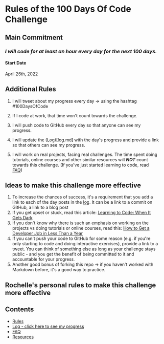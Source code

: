 # Rules of the 100 Days Of Code Challenge

## Main Commitment
### *I will code for at least an hour every day for the next 100 days.*

#### Start Date
April 26th, 2022

## Additional Rules
1. I will tweet about my progress every day -> using the hashtag #100DaysOfCode
 
2. If I code at work, that time won't count towards the challenge.

3. I will push code to GitHub every day so that anyone can see my progress.
 
4. I will update the (Log)[log.md] with the day's progress and provide a link so that others can see my progress.

5. I will work on real projects, facing real challenges. The time spent doing tutorials, online courses and other similar resources will ***NOT*** count towards this challenge. (If you've just started learning to code, read [FAQ](FAQ.md))


## Ideas to make this challenge more effective
1. To increase the chances of success, it's a requirement that you add a link to each of the day posts in the [log](New-100-days-log-4-22.md). It can be a link to a commit on GitHub, a link to a blog post
2. If you get upset or stuck, read this article: [Learning to Code: When It Gets Dark](https://www.freecodecamp.org/news/learning-to-code-when-it-gets-dark-e485edfb58fd/)
3. If you don't know why there is such an emphasis on working on the projects vs doing tutorials or online courses, read this: [How to Get a Developer Job in Less Than a Year](https://www.freecodecamp.org/news/how-to-get-a-developer-job-in-less-than-a-year-c27bbfe71645/)
4. If you can't push your code to GitHub for some reason (e.g. if you're only starting to code and doing interactive exercises), provide a link to a tweet. You can think of something else as long as your challenge stays public - and you get the benefit of being committed to it and accountable for your progress.
5. Another good bonus of forking this repo -> if you haven't worked with Markdown before, it's a good way to practice.

## Rochelle's personal rules to make this challenge more effective

## Contents
* [Rules](rules.md)
* [Log - click here to see my progress](New-100-days-log-4-22.md)
* [FAQ](FAQ.md)
* [Resources](resources.md)
